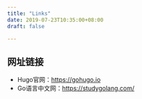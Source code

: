 ```yaml
---
title: "Links"
date: 2019-07-23T10:35:00+08:00
draft: false

---
```


## 网址链接

- Hugo官网：https://gohugo.io
- Go语言中文网：https://studygolang.com/



